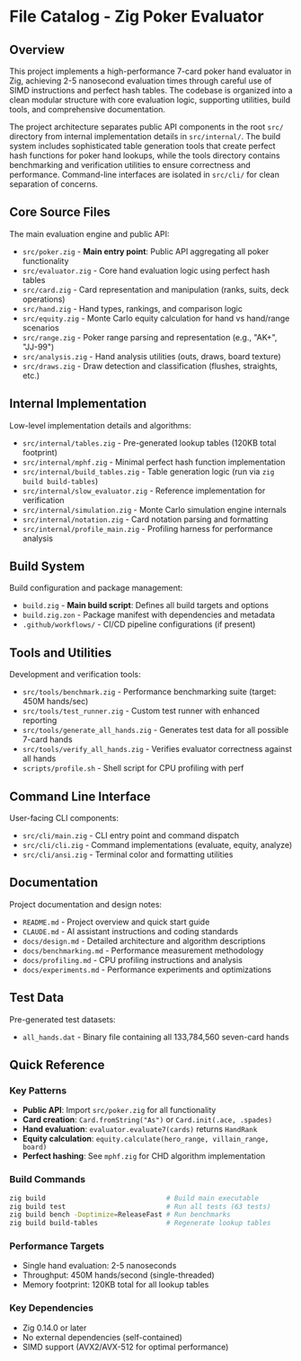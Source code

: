 # File Catalog - Zig Poker Evaluator

<!-- Generated: 2025-07-09 07:24:23 UTC -->

## Overview

This project implements a high-performance 7-card poker hand evaluator in Zig, achieving 2-5 nanosecond evaluation times through careful use of SIMD instructions and perfect hash tables. The codebase is organized into a clean modular structure with core evaluation logic, supporting utilities, build tools, and comprehensive documentation.

The project architecture separates public API components in the root `src/` directory from internal implementation details in `src/internal/`. The build system includes sophisticated table generation tools that create perfect hash functions for poker hand lookups, while the tools directory contains benchmarking and verification utilities to ensure correctness and performance. Command-line interfaces are isolated in `src/cli/` for clean separation of concerns.

## Core Source Files

The main evaluation engine and public API:

- `src/poker.zig` - **Main entry point**: Public API aggregating all poker functionality
- `src/evaluator.zig` - Core hand evaluation logic using perfect hash tables
- `src/card.zig` - Card representation and manipulation (ranks, suits, deck operations)
- `src/hand.zig` - Hand types, rankings, and comparison logic
- `src/equity.zig` - Monte Carlo equity calculation for hand vs hand/range scenarios
- `src/range.zig` - Poker range parsing and representation (e.g., "AK+", "JJ-99")
- `src/analysis.zig` - Hand analysis utilities (outs, draws, board texture)
- `src/draws.zig` - Draw detection and classification (flushes, straights, etc.)

## Internal Implementation

Low-level implementation details and algorithms:

- `src/internal/tables.zig` - Pre-generated lookup tables (120KB total footprint)
- `src/internal/mphf.zig` - Minimal perfect hash function implementation
- `src/internal/build_tables.zig` - Table generation logic (run via `zig build build-tables`)
- `src/internal/slow_evaluator.zig` - Reference implementation for verification
- `src/internal/simulation.zig` - Monte Carlo simulation engine internals
- `src/internal/notation.zig` - Card notation parsing and formatting
- `src/internal/profile_main.zig` - Profiling harness for performance analysis

## Build System

Build configuration and package management:

- `build.zig` - **Main build script**: Defines all build targets and options
- `build.zig.zon` - Package manifest with dependencies and metadata
- `.github/workflows/` - CI/CD pipeline configurations (if present)

## Tools and Utilities

Development and verification tools:

- `src/tools/benchmark.zig` - Performance benchmarking suite (target: 450M hands/sec)
- `src/tools/test_runner.zig` - Custom test runner with enhanced reporting
- `src/tools/generate_all_hands.zig` - Generates test data for all possible 7-card hands
- `src/tools/verify_all_hands.zig` - Verifies evaluator correctness against all hands
- `scripts/profile.sh` - Shell script for CPU profiling with perf

## Command Line Interface

User-facing CLI components:

- `src/cli/main.zig` - CLI entry point and command dispatch
- `src/cli/cli.zig` - Command implementations (evaluate, equity, analyze)
- `src/cli/ansi.zig` - Terminal color and formatting utilities

## Documentation

Project documentation and design notes:

- `README.md` - Project overview and quick start guide
- `CLAUDE.md` - AI assistant instructions and coding standards
- `docs/design.md` - Detailed architecture and algorithm descriptions
- `docs/benchmarking.md` - Performance measurement methodology
- `docs/profiling.md` - CPU profiling instructions and analysis
- `docs/experiments.md` - Performance experiments and optimizations

## Test Data

Pre-generated test datasets:

- `all_hands.dat` - Binary file containing all 133,784,560 seven-card hands

## Quick Reference

### Key Patterns
- **Public API**: Import `src/poker.zig` for all functionality
- **Card creation**: `Card.fromString("As")` or `Card.init(.ace, .spades)`
- **Hand evaluation**: `evaluator.evaluate7(cards)` returns `HandRank`
- **Equity calculation**: `equity.calculate(hero_range, villain_range, board)`
- **Perfect hashing**: See `mphf.zig` for CHD algorithm implementation

### Build Commands
```bash
zig build                              # Build main executable
zig build test                         # Run all tests (63 tests)
zig build bench -Doptimize=ReleaseFast # Run benchmarks
zig build build-tables                 # Regenerate lookup tables
```

### Performance Targets
- Single hand evaluation: 2-5 nanoseconds
- Throughput: 450M hands/second (single-threaded)
- Memory footprint: 120KB total for all lookup tables

### Key Dependencies
- Zig 0.14.0 or later
- No external dependencies (self-contained)
- SIMD support (AVX2/AVX-512 for optimal performance)
